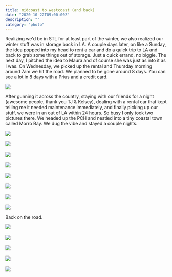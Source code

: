```yaml
---
title: midcoast to westcoast (and back)
date: "2020-10-22T09:00:00Z"
description: ""
category: "photo"
---
```


Realizing we'd be in STL for at least part of the winter, we also realized our winter stuff was in storage back in LA. A couple days later, on like a Sunday, the idea popped into my head to rent a car and do a quick trip to LA and back to grab some things out of storage. Just a quick errand, no biggie. The next day, I pitched the idea to Maura and of course she was just as into it as I was. On Wednesday, we picked up the rental and Thursday morning around 7am we hit the road. We planned to be gone around 8 days. You can see a lot in 8 days with a Prius and a credit card.

![ ](./img/m2w-1.jpg)

After gunning it across the country, staying with our friends for a night (awesome people, thank you TJ & Kelsey), dealing with a rental car that kept telling me it needed maintenance immediately, and finally picking up our stuff, we were in an out of LA within 24 hours. So busy I only took two pictures there. We headed up the PCH and nestled into a tiny coastal town called Morro Bay. We dug the vibe and stayed a couple nights.

![ ](./img/m2w-2.jpg)
<br><br>
![ ](./img/m2w-3.jpg)
<br><br>
![ ](./img/m2w-4.jpg)
<br><br>
![ ](./img/m2w-5.jpg)
<br><br>
![ ](./img/m2w-6.jpg)
<br><br>
![ ](./img/m2w-7.jpg)
<br><br>
![ ](./img/m2w-8.jpg)
<br><br>
![ ](./img/m2w-9.jpg)

Back on the road.

![ ](./img/m2w-10.jpg)
<br><br>
![ ](./img/m2w-11.jpg)
<br><br>
![ ](./img/m2w-12.jpg)
<br><br>
![ ](./img/m2w-13.jpg)
<br><br>
![ ](./img/m2w-14.jpg)

